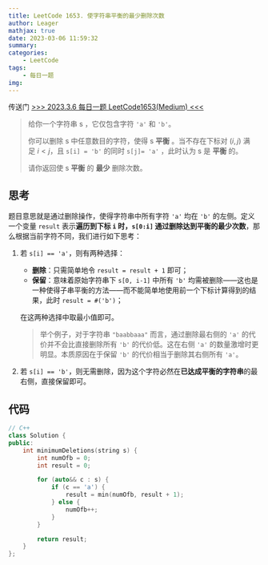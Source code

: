 ```yaml
---
title: LeetCode 1653. 使字符串平衡的最少删除次数
author: Leager
mathjax: true
date: 2023-03-06 11:59:32
summary:
categories:
    - LeetCode
tags:
    - 每日一题
img:
---
```


传送门 [>>> 2023.3.6 每日一题 LeetCode1653(Medium) <<<](https://leetcode.cn/problems/minimum-deletions-to-make-string-balanced/)

<!--more-->

> 给你一个字符串 s ，它仅包含字符 `'a'` 和 `'b'​​​`​。
>
> 你可以删除 s 中任意数目的字符，使得 s **平衡** 。当不存在下标对 $(i, j)$ 满足 $i < j$，且 `s[i] = 'b'` 的同时 `s[j]= 'a'` ，此时认为 s 是 **平衡** 的。
>
> 请你返回使 s **平衡** 的 **最少** 删除次数。

## 思考

题目意思就是通过删除操作，使得字符串中所有字符 `'a'` 均在 `'b'` 的左侧。定义一个变量 `result` 表示**遍历到下标 `i` 时，`s[0:i]` 通过删除达到平衡的最少次数**，那么根据当前字符不同，我们进行如下思考：

1. 若 `s[i] == 'a'`，则有两种选择：
   - **删除**：只需简单地令 `result = result + 1` 即可；
   - **保留**：意味着原始字符串下 `s[0, i-1]` 中所有 `'b'` 均需被删除——这也是一种使得子串平衡的方法——而不能简单地使用前一个下标计算得到的结果，此时 `result = #('b')`；
 
    在这两种选择中取最小值即可。

    > 举个例子，对于字符串 `"baabbaaa"` 而言，通过删除最右侧的 `'a'` 的代价并不会比直接删除所有 `'b'` 的代价低。这在右侧 `'a'` 的数量激增时更明显。本质原因在于保留 `'b'` 的代价相当于删除其右侧所有 `'a'`。

2. 若 `s[i] == 'b'`，则无需删除，因为这个字符必然在**已达成平衡的字符串**的最右侧，直接保留即可。

## 代码

```c++
// C++
class Solution {
public:
    int minimumDeletions(string s) {
        int numOfb = 0;
        int result = 0;

        for (auto&& c : s) {
            if (c == 'a') {
                result = min(numOfb, result + 1);
            } else {
                numOfb++;
            }
        }

        return result;
    }
};
```